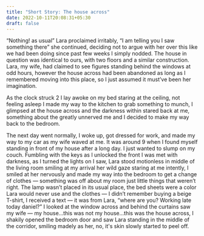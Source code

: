```yaml
---
title: "Short Story: The house across"
date: 2022-10-11T20:08:31+05:30
draft: false
---
```


“Nothing! as usual” Lara proclaimed irritably, “I am telling you I saw something there” she continued, deciding not to argue with her over this like we had been doing since past few weeks I simply nodded. The house in question was identical to ours, with two floors and a similar construction. Lara, my wife, had claimed to see figures standing behind the windows at odd hours, however the house across had been abandoned as long as I remembered moving into this place, so I just assumed it must’ve been her imagination.

As the clock struck 2 I lay awoke on my bed staring at the ceiling, not feeling asleep I made my way to the kitchen to grab something to munch, I glimpsed at the house across and the darkness within stared back at me, something about the greatly unnerved me and I decided to make my way back to the bedroom.

The next day went normally, I woke up, got dressed for work, and made my way to my car as my wife waved at me. It was around 9 when I found myself standing in front of my house after a long day. I just wanted to slump on my couch. Fumbling with the keys as I unlocked the front I was met with darkness, as I turned the lights on I saw, Lara stood motionless in middle of the living room smiling at my arrival her wild gaze staring at me intently, I smiled at her nervously and made my way into the bedroom to get a change of clothes — something was off about my room just little things that weren’t right. The lamp wasn’t placed in its usual place, the bed sheets were a color Lara would never use and the clothes — I didn’t remember buying a beige T-shirt, I received a text — it was from Lara, “where are you? Working late today daniel?” I looked at the window across and behind the curtains saw my wife — my house…this was not my house...this was the house across, I shakily opened the bedroom door and saw Lara standing in the middle of the corridor, smiling madely as her, no, it's skin slowly started to peel off.
